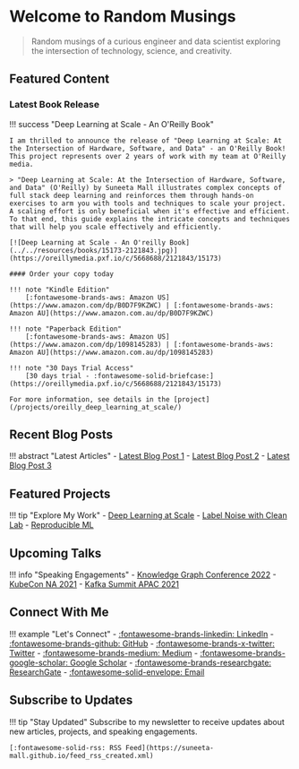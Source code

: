 # Welcome to Random Musings

> Random musings of a curious engineer and data scientist exploring the intersection of technology, science, and creativity.

## Featured Content

### Latest Book Release

!!! success "Deep Learning at Scale - An O'Reilly Book"

    I am thrilled to announce the release of "Deep Learning at Scale: At the Intersection of Hardware, Software, and Data" - an O'Reilly Book! This project represents over 2 years of work with my team at O'Reilly media.

    > "Deep Learning at Scale: At the Intersection of Hardware, Software, and Data" (O'Reilly) by Suneeta Mall illustrates complex concepts of full stack deep learning and reinforces them through hands-on exercises to arm you with tools and techniques to scale your project. A scaling effort is only beneficial when it's effective and efficient. To that end, this guide explains the intricate concepts and techniques that will help you scale effectively and efficiently.

    [![Deep Learning at Scale - An O'reilly Book](../../resources/books/15173-2121843.jpg)](https://oreillymedia.pxf.io/c/5668688/2121843/15173)

    #### Order your copy today

    !!! note "Kindle Edition"
        [:fontawesome-brands-aws: Amazon US](https://www.amazon.com/dp/B0D7F9KZWC) | [:fontawesome-brands-aws: Amazon AU](https://www.amazon.com.au/dp/B0D7F9KZWC)

    !!! note "Paperback Edition"
        [:fontawesome-brands-aws: Amazon US](https://www.amazon.com/dp/1098145283) | [:fontawesome-brands-aws: Amazon AU](https://www.amazon.com.au/dp/1098145283)

    !!! note "30 Days Trial Access"
        [30 days trial - :fontawesome-solid-briefcase:](https://oreillymedia.pxf.io/c/5668688/2121843/15173)

    For more information, see details in the [project](/projects/oreilly_deep_learning_at_scale/)

## Recent Blog Posts

!!! abstract "Latest Articles"
    - [Latest Blog Post 1](/blog/latest-post-1)
    - [Latest Blog Post 2](/blog/latest-post-2)
    - [Latest Blog Post 3](/blog/latest-post-3)

## Featured Projects

!!! tip "Explore My Work"
    - [Deep Learning at Scale](/projects/oreilly_deep_learning_at_scale/)
    - [Label Noise with Clean Lab](/projects/feature_analysis/)
    - [Reproducible ML](/projects/reproducible-ml/)

## Upcoming Talks

!!! info "Speaking Engagements"
    - [Knowledge Graph Conference 2022](/talks/KGC_NY_2022)
    - [KubeCon NA 2021](/talks/KubeCon_NA_2021)
    - [Kafka Summit APAC 2021](/talks/Kafka_Summit_APAC_2021)

## Connect With Me

!!! example "Let's Connect"
    - [:fontawesome-brands-linkedin: LinkedIn](https://www.linkedin.com/in/suneeta-mall-a6a0507/)
    - [:fontawesome-brands-github: GitHub](https://github.com/suneeta-mall)
    - [:fontawesome-brands-x-twitter: Twitter](https://x.com/suneetamall/)
    - [:fontawesome-brands-medium: Medium](https://www.medium.com/@suneetamall)
    - [:fontawesome-brands-google-scholar: Google Scholar](https://scholar.google.com.au/citations?hl=en&user=WD712CUAAAAJ)
    - [:fontawesome-brands-researchgate: ResearchGate](https://www.researchgate.net/profile/Suneeta_Mall3)
    - [:fontawesome-solid-envelope: Email](mailto:suneetamall@gmail.com)

## Subscribe to Updates

!!! tip "Stay Updated"
    Subscribe to my newsletter to receive updates about new articles, projects, and speaking engagements.

    [:fontawesome-solid-rss: RSS Feed](https://suneeta-mall.github.io/feed_rss_created.xml)
